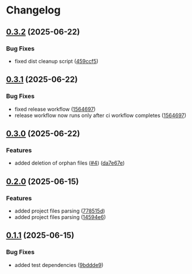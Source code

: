 # Changelog

## [0.3.2](https://github.com/Pepetka/tsro/compare/v0.3.1...v0.3.2) (2025-06-22)


### Bug Fixes

* fixed dist cleanup script ([459ccf5](https://github.com/Pepetka/tsro/commit/459ccf53e94cc132096741a830dcb2cff7dd78f7))

## [0.3.1](https://github.com/Pepetka/tsro/compare/v0.3.0...v0.3.1) (2025-06-22)


### Bug Fixes

* fixed release workflow ([1564697](https://github.com/Pepetka/tsro/commit/1564697b2d27756a2f3767ce1509843663cb3cfa))
* release workflow now runs only after ci workflow completes ([1564697](https://github.com/Pepetka/tsro/commit/1564697b2d27756a2f3767ce1509843663cb3cfa))

## [0.3.0](https://github.com/Pepetka/tsro/compare/v0.2.0...v0.3.0) (2025-06-22)


### Features

* added deletion of orphan files ([#4](https://github.com/Pepetka/tsro/issues/4)) ([da7e67e](https://github.com/Pepetka/tsro/commit/da7e67ee365b040362685167d277e802c13c3d31))

## [0.2.0](https://github.com/Pepetka/tsro/compare/v0.1.1...v0.2.0) (2025-06-15)


### Features

* added project files parsing ([778515d](https://github.com/Pepetka/tsro/commit/778515d7b4e52fb4bbb01db26085012858fea55e))
* added project files parsing ([14594e6](https://github.com/Pepetka/tsro/commit/14594e660fd81831d45ef622163ed5d1f41eaad5))

## [0.1.1](https://github.com/Pepetka/tsro/compare/v0.1.0...v0.1.1) (2025-06-15)


### Bug Fixes

* added test dependencies ([9bddde9](https://github.com/Pepetka/tsro/commit/9bddde9fbc12008e66aeed1e5a1b632cb6a8b2b6))
